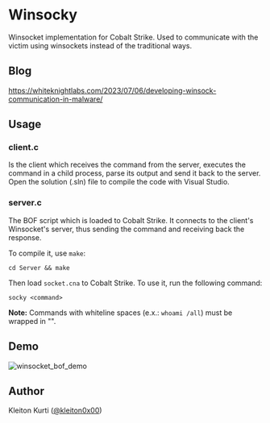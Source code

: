 # Winsocky
Winsocket implementation for Cobalt Strike. Used to communicate with the victim using winsockets instead of the traditional ways.

## Blog
https://whiteknightlabs.com/2023/07/06/developing-winsock-communication-in-malware/

## Usage  

### client.c  
Is the client which receives the command from the server, executes the command in a child process, parse its output and send it back to the server.  
Open the solution (.sln) file to compile the code with Visual Studio.

### server.c  
The BOF script which is loaded to Cobalt Strike. It connects to the client's Winsocket's server, thus sending the command and receiving back the response.

To compile it, use `make`:  
```
cd Server && make
```

Then load `socket.cna` to Cobalt Strike. To use it, run the following command:    
```
socky <command>
```

**Note:** Commands with whiteline spaces (e.x.: `whoami /all`) must be wrapped in "".

## Demo  

![winsocket_bof_demo](https://github.com/WKL-Sec/Winsocky/assets/97109724/b876351f-893d-490d-bcc4-82fa55896ff7)


## Author  
Kleiton Kurti ([@kleiton0x00](https://github.com/kleiton0x00))

